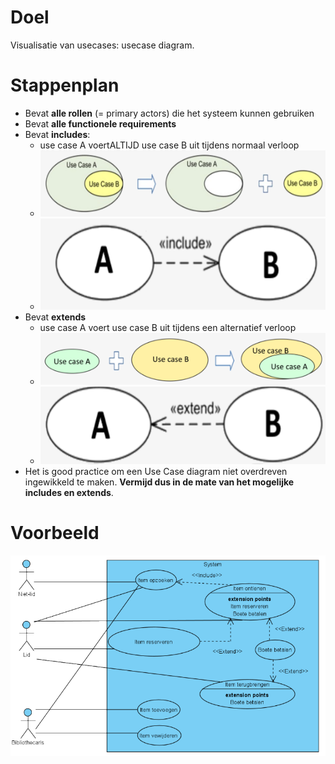 # Doel
Visualisatie van usecases: usecase diagram.
# Stappenplan
- Bevat **alle rollen** (= primary actors) die het systeem kunnen gebruiken
- Bevat **alle functionele requirements**
- Bevat **includes**:
	- use case A voertALTIJD use case B uit tijdens normaal verloop
	- ![](../attachments/20241027092652.png)
	- ![](../attachments/20241027092715.png)
- Bevat **extends**
	- use case A voert use case B uit tijdens een alternatief verloop
	- ![](../attachments/20241027092832.png)
	- ![](../attachments/20241027092848.png)
- Het is good practice om een Use Case diagram niet overdreven ingewikkeld te maken. **Vermijd dus in de mate van het mogelijke includes en extends**.


# Voorbeeld
![](../attachments/20241027092419.png)

